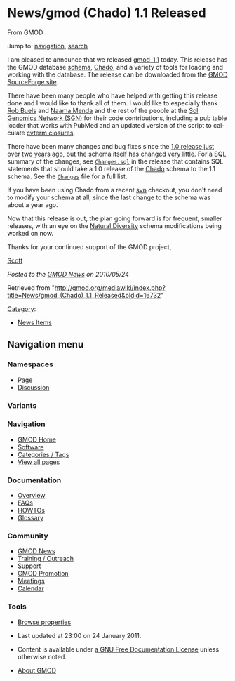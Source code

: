 <div id="mw-page-base" class="noprint">

</div>

<div id="mw-head-base" class="noprint">

</div>

<div id="content" class="mw-body" role="main">

<span id="top"></span>

<div id="mw-js-message" style="display:none;">

</div>



# <span dir="auto">News/gmod (Chado) 1.1 Released</span>

<div id="bodyContent">

<div id="siteSub">

From GMOD

</div>

<div id="contentSub">

</div>

<div id="jump-to-nav" class="mw-jump">

Jump to: [navigation](#mw-navigation), [search](#p-search)

</div>

<div id="mw-content-text" class="mw-content-ltr" lang="en" dir="ltr">

I am pleased to announce that we released
<a href="https://sourceforge.net/projects/gmod/" class="external text"
rel="nofollow">gmod-1.1</a> today. This release has the GMOD database
[schema](../Glossary#Schema "Glossary"),
<a href="../Chado" class="mw-redirect" title="Chado">Chado</a>, and a
variety of tools for loading and working with the database. The release
can be downloaded from the
<a href="https://sourceforge.net/projects/gmod/" class="external text"
rel="nofollow">GMOD SourceForge site</a>.

There have been many people who have helped with getting this release
done and I would like to thank all of them. I would like to especially
thank [Rob Buels](../User:RobertBuels "User:RobertBuels") and [Naama
Menda](../User:NaamaMenda "User:NaamaMenda") and the rest of the people
at the <a href="http://solgenomics.net/" class="external text"
rel="nofollow">Sol Genomics Network (SGN)</a> for their code
contributions, including a pub table loader that works with PubMed and
an updated version of the script to calculate [cvterm
closures](../Chado_CV_Module#Transitive_Closure "Chado CV Module").

There have been many changes and bug fixes since the [1.0 release just
over two years
ago](../GMOD_News_Archives#GMOD_1.0_Released "GMOD News Archives"), but
the schema itself has changed very little. For a
[SQL](../Glossary#SQL "Glossary") summary of the changes, see <a
href="http://gmod.svn.sourceforge.net/viewvc/gmod/schema/tags/gmod-1.1/chado/Changes.sql?revision=23255&amp;view=markup"
class="external text" rel="nofollow"><code>Changes.sql</code></a> in the
release that contains SQL statements that should take a 1.0 release of
the <a href="../Chado" class="mw-redirect" title="Chado">Chado</a>
schema to the 1.1 schema. See the <a
href="http://gmod.svn.sourceforge.net/viewvc/gmod/schema/tags/gmod-1.1/chado/Changes?revision=23255&amp;view=markup"
class="external text" rel="nofollow"><code>Changes</code></a> file for a
full list.

If you have been using Chado from a recent
<a href="../SVN" class="mw-redirect" title="SVN">svn</a> checkout, you
don't need to modify your schema at all, since the last change to the
schema was about a year ago.

Now that this release is out, the plan going forward is for frequent,
smaller releases, with an eye on the [Natural
Diversity](../Chado_Natural_Diversity_Module_Working_Group "Chado Natural Diversity Module Working Group")
schema modifications being worked on now.

Thanks for your continued support of the GMOD project,

[Scott](../User:Scott "User:Scott")

  

<div class="newsfooter">

*Posted to the [GMOD News](../GMOD_News "GMOD News") on 2010/05/24*

</div>

</div>

<div class="printfooter">

Retrieved from
"<http://gmod.org/mediawiki/index.php?title=News/gmod_(Chado)_1.1_Released&oldid=16732>"

</div>

<div id="catlinks" class="catlinks">

<div id="mw-normal-catlinks" class="mw-normal-catlinks">

[Category](../Special:Categories "Special:Categories"):

- [News Items](../Category:News_Items "Category:News Items")

</div>

</div>

<div class="visualClear">

</div>

</div>

</div>

<div id="mw-navigation">

## Navigation menu

<div id="mw-head">



<div id="left-navigation">

<div id="p-namespaces" class="vectorTabs" role="navigation"
aria-labelledby="p-namespaces-label">

### Namespaces

- <span id="ca-nstab-main"><a href="gmod_(Chado)_1.1_Released" accesskey="c"
  title="View the content page [c]">Page</a></span>
- <span id="ca-talk"><a
  href="http://gmod.org/mediawiki/index.php?title=Talk:News/gmod_(Chado)_1.1_Released&amp;action=edit&amp;redlink=1"
  accesskey="t"
  title="Discussion about the content page [t]">Discussion</a></span>

</div>

<div id="p-variants" class="vectorMenu emptyPortlet" role="navigation"
aria-labelledby="p-variants-label">

### 

### Variants[](#)

<div class="menu">

</div>

</div>

</div>

<div id="right-navigation">





</div>



</div>

</div>

</div>

<div id="mw-panel">

<div id="p-logo" role="banner">

<a href="../Main_Page"
style="background-image: url(../../images/GMOD-cogs.png);"
title="Visit the main page"></a>

</div>

<div id="p-Navigation" class="portal" role="navigation"
aria-labelledby="p-Navigation-label">

### Navigation

<div class="body">

- <span id="n-GMOD-Home">[GMOD Home](../Main_Page)</span>
- <span id="n-Software">[Software](../GMOD_Components)</span>
- <span id="n-Categories-.2F-Tags">[Categories /
  Tags](../Categories)</span>
- <span id="n-View-all-pages">[View all
  pages](../Special:AllPages)</span>

</div>

</div>

<div id="p-Documentation" class="portal" role="navigation"
aria-labelledby="p-Documentation-label">

### Documentation

<div class="body">

- <span id="n-Overview">[Overview](../Overview)</span>
- <span id="n-FAQs">[FAQs](../Category:FAQ)</span>
- <span id="n-HOWTOs">[HOWTOs](../Category:HOWTO)</span>
- <span id="n-Glossary">[Glossary](../Glossary)</span>

</div>

</div>

<div id="p-Community" class="portal" role="navigation"
aria-labelledby="p-Community-label">

### Community

<div class="body">

- <span id="n-GMOD-News">[GMOD News](../GMOD_News)</span>
- <span id="n-Training-.2F-Outreach">[Training /
  Outreach](../Training_and_Outreach)</span>
- <span id="n-Support">[Support](../Support)</span>
- <span id="n-GMOD-Promotion">[GMOD Promotion](../GMOD_Promotion)</span>
- <span id="n-Meetings">[Meetings](../Meetings)</span>
- <span id="n-Calendar">[Calendar](../Calendar)</span>

</div>

</div>

<div id="p-tb" class="portal" role="navigation"
aria-labelledby="p-tb-label">

### Tools

<div class="body">


- <span id="t-smwbrowselink"><a href="../Special:Browse/News-2Fgmod_(Chado)_1.1_Released"
  rel="smw-browse">Browse properties</a></span>


</div>

</div>

</div>

</div>

<div id="footer" role="contentinfo">

- <span id="footer-info-lastmod">Last updated at 23:00 on 24 January
  2011.</span>
<!-- - <span id="footer-info-viewcount">5,916 page views.</span> -->
- <span id="footer-info-copyright">Content is available under
  <a href="http://www.gnu.org/licenses/fdl-1.3.html" class="external"
  rel="nofollow">a GNU Free Documentation License</a> unless otherwise
  noted.</span>

<!-- -->

- <span id="footer-places-about">[About
  GMOD](../GMOD:About "GMOD:About")</span>

<!-- -->






</div>
